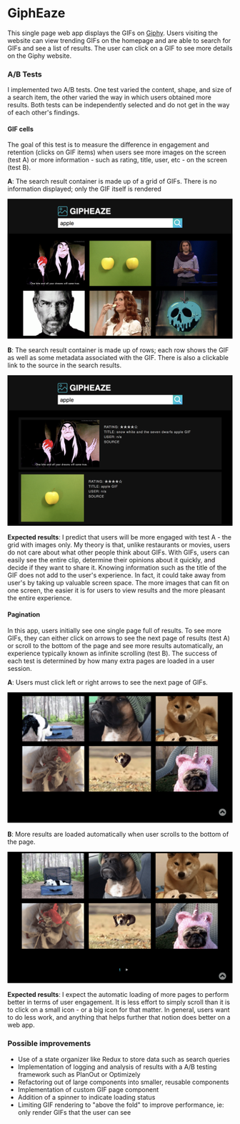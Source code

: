 # GiphEaze

This single page web app displays the GIFs on [Giphy](https://giphy.com/). Users visiting the website can view trending GIFs on the homepage and are able to search for GIFs and see a list of results. The user can click on a GIF to see more details on the Giphy website.

### A/B Tests

I implemented two A/B tests. One test varied the content, shape, and size of a search item, the other varied the way in which users obtained more results. Both tests can be independently selected and do not get in the way of each other's findings.

#### GIF cells

The goal of this test is to measure the difference in engagement and retention (clicks on GIF items) when users see more images on the screen (test A) or more information - such as rating, title, user, etc - on the screen (test B).

**A**: The search result container is made up of a grid of GIFs. There is no information displayed; only the GIF itself is rendered

![GIF cell test A](/static/cell-A.png)

**B**: The search result container is made up of rows; each row shows the GIF as well as some metadata associated with the GIF. There is also a clickable link to the source in the search results.

![GIF cell test B](/static/cell-B.png)

**Expected results**: I predict that users will be more engaged with test A - the grid with images only. My theory is that, unlike restaurants or movies, users do not care about what other people think about GIFs. With GIFs, users can easily see the entire clip, determine their opinions about it quickly, and decide if they want to share it. Knowing information such as the title of the GIF does not add to the user's experience. In fact, it could take away from user's by taking up valuable screen space. The more images that can fit on one screen, the easier it is for users to view results and the more pleasant the entire experience.

#### Pagination

In this app, users initially see one single page full of results. To see more GIFs, they can either click on arrows to see the next page of results (test A) or scroll to the bottom of the page and see more results automatically, an experience typically known as infinite scrolling (test B). The success of each test is determined by how many extra pages are loaded in a user session.

**A**: Users must click left or right arrows to see the next page of GIFs.

![pagination test A](/static/page-A.png)

**B**: More results are loaded automatically when user scrolls to the bottom of the page.

![pagination test B](/static/page-B.png)

**Expected results**: I expect the automatic loading of more pages to perform better in terms of user engagement. It is less effort to simply scroll than it is to click on a small icon - or a big icon for that matter. In general, users want to do less work, and anything that helps further that notion does better on a web app.

### Possible improvements

- Use of a state organizer like Redux to store data such as search queries
- Implementation of logging and analysis of results with a A/B testing framework such as PlanOut or Optimizely
- Refactoring out of large components into smaller, reusable components
- Implementation of custom GIF page component
- Addition of a spinner to indicate loading status
- Limiting GIF rendering to "above the fold" to improve performance, ie: only render GIFs that the user can see
